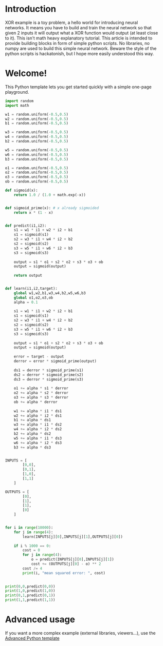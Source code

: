 # Introduction

XOR example is a toy problem, a hello world for introducing neural networks. It means you have to build and train the neural network so that given 2 inputs it will output what a XOR function would output (at least close to it). This isn't math heavy explanatory tutorial. This article is intended to provide building blocks in form of simple python scripts. No libraries, no numpy are used to build this simple neural network. Beware the style of the python scripts is hackatonish, but I hope more easily understood this way.


# Welcome!

This Python template lets you get started quickly with a simple one-page playground.

```python runnable
import random
import math

w1 = random.uniform(-0.5,0.5)
w2 = random.uniform(-0.5,0.5)
b1 = random.uniform(-0.5,0.5)

w3 = random.uniform(-0.5,0.5)
w4 = random.uniform(-0.5,0.5)
b2 = random.uniform(-0.5,0.5)

w5 = random.uniform(-0.5,0.5)
w6 = random.uniform(-0.5,0.5)
b3 = random.uniform(-0.5,0.5)

o1 = random.uniform(-0.5,0.5)
o2 = random.uniform(-0.5,0.5)
o3 = random.uniform(-0.5,0.5)
ob = random.uniform(-0.5,0.5)

def sigmoid(x):
    return 1.0 / (1.0 + math.exp(-x))


def sigmoid_prime(x): # x already sigmoided
    return x * (1 - x)


def predict(i1,i2):    
    s1 = w1 * i1 + w2 * i2 + b1
    s1 = sigmoid(s1)
    s2 = w3 * i1 + w4 * i2 + b2
    s2 = sigmoid(s2)
    s3 = w5 * i1 + w6 * i2 + b3
    s3 = sigmoid(s3)
    
    output = s1 * o1 + s2 * o2 + s3 * o3 + ob
    output = sigmoid(output)
    
    return output


def learn(i1,i2,target):
    global w1,w2,b1,w3,w4,b2,w5,w6,b3
    global o1,o2,o3,ob
    alpha = 0.1
    
    s1 = w1 * i1 + w2 * i2 + b1
    s1 = sigmoid(s1)
    s2 = w3 * i1 + w4 * i2 + b2
    s2 = sigmoid(s2)
    s3 = w5 * i1 + w6 * i2 + b3
    s3 = sigmoid(s3)
    
    output = s1 * o1 + s2 * o2 + s3 * o3 + ob
    output = sigmoid(output)
    
    error = target - output
    derror = error * sigmoid_prime(output)
    
    ds1 = derror * sigmoid_prime(s1)
    ds2 = derror * sigmoid_prime(s2)
    ds3 = derror * sigmoid_prime(s3)
    
    o1 += alpha * s1 * derror
    o2 += alpha * s2 * derror
    o3 += alpha * s3 * derror
    ob += alpha * derror
    
    w1 += alpha * i1 * ds1
    w2 += alpha * i2 * ds1
    b1 += alpha * ds1
    w3 += alpha * i1 * ds2
    w4 += alpha * i2 * ds2
    b2 += alpha * ds2
    w5 += alpha * i1 * ds3
    w6 += alpha * i2 * ds3
    b3 += alpha * ds3   


INPUTS = [
        [0,0],
        [0,1],
        [1,0],
        [1,1]
    ]

OUTPUTS = [
        [0],
        [1],
        [1],
        [0]
    ]


for i in range(10000):
    for j in range(4):
        learn(INPUTS[j][0],INPUTS[j][1],OUTPUTS[j][0])
    
    if i % 1000 == 0:
        cost = 0
        for j in range(4):
            o = predict(INPUTS[j][0],INPUTS[j][1])
            cost += (OUTPUTS[j][0] - o) ** 2
        cost /= 4
        print(i, "mean squared error: ", cost)        
        

print(0,0,predict(0,0))
print(1,0,predict(1,0))
print(0,1,predict(0,1))
print(1,1,predict(1,1))

```

# Advanced usage

If you want a more complex example (external libraries, viewers...), use the [Advanced Python template](https://tech.io/select-repo/429)
